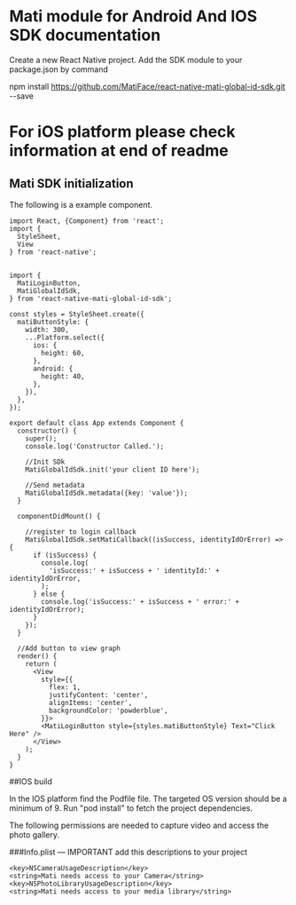 # Mati module for Android And IOS SDK documentation

Create a new React Native project.
Add the SDK module to your package.json by command

npm install https://github.com/MatiFace/react-native-mati-global-id-sdk.git --save

# For iOS platform please check information at end of readme

## Mati SDK initialization

The following is a example component.

```
import React, {Component} from 'react';
import {
  StyleSheet,
  View
} from 'react-native';


import {
  MatiLoginButton,
  MatiGlobalIdSdk,
} from 'react-native-mati-global-id-sdk';

const styles = StyleSheet.create({
  matiButtonStyle: {
    width: 300,
    ...Platform.select({
      ios: {
        height: 60,
      },
      android: {
        height: 40,
      },
    }),
  },
});

export default class App extends Component {
  constructor() {
    super();
    console.log('Constructor Called.');

	//Init SDk
	MatiGlobalIdSdk.init('your client ID here');

	//Send metadata
    MatiGlobalIdSdk.metadata({key: 'value'});
  }

  componentDidMount() {

	//register to login callback
    MatiGlobalIdSdk.setMatiCallback((isSuccess, identityIdOrError) => {
      if (isSuccess) {
        console.log(
          'isSuccess:' + isSuccess + ' identityId:' + identityIdOrError,
        );
      } else {
        console.log('isSuccess:' + isSuccess + ' error:' + identityIdOrError);
      }
    });
  }

  //Add button to view graph
  render() {
    return (
      <View
        style={{
          flex: 1,
          justifyContent: 'center',
          alignItems: 'center',
          backgroundColor: 'powderblue',
        }}>
        <MatiLoginButton style={styles.matiButtonStyle} Text="Click Here" />
      </View>
    );
  }
}

```

##IOS build

In the IOS platform find the Podfile file. The targeted OS version should be a minimum of 9. Run "pod install" to fetch the project dependencies.

The following permissions are needed to capture video and access the photo gallery.

###Info.plist –– IMPORTANT add this descriptions to your project

```
<key>NSCameraUsageDescription</key>
<string>Mati needs access to your Camera</string>
<key>NSPhotoLibraryUsageDescription</key>
<string>Mati needs access to your media library</string>
```
